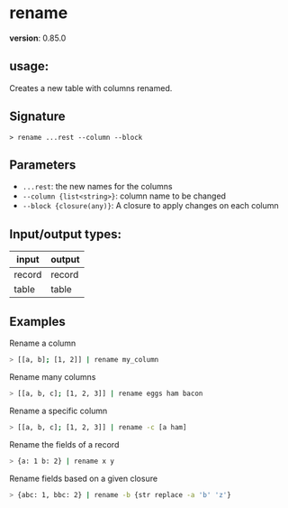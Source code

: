 # rename

**version**: 0.85.0

## **usage**:

Creates a new table with columns renamed.

## Signature

`> rename ...rest --column --block`

## Parameters

- `...rest`: the new names for the columns
- `--column {list<string>}`: column name to be changed
- `--block {closure(any)}`: A closure to apply changes on each column

## Input/output types:

| input  | output |
| ------ | ------ |
| record | record |
| table  | table  |

## Examples

Rename a column

```bash
> [[a, b]; [1, 2]] | rename my_column
```

Rename many columns

```bash
> [[a, b, c]; [1, 2, 3]] | rename eggs ham bacon
```

Rename a specific column

```bash
> [[a, b, c]; [1, 2, 3]] | rename -c [a ham]
```

Rename the fields of a record

```bash
> {a: 1 b: 2} | rename x y
```

Rename fields based on a given closure

```bash
> {abc: 1, bbc: 2} | rename -b {str replace -a 'b' 'z'}
```
